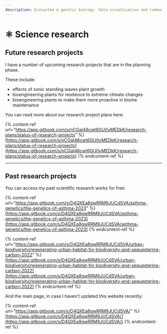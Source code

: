 ```yaml
---
description: Ecosystem & genetic biology. Data visualisation and communication.
---
```


# ⚛️ Science research

## Future research projects

I have a number of upcoming research projects that are in the planning phase.

These include:

* effects of sonic standing waves plant growth
* bioengineering plants for resilience to extreme climate changes
* bioengineering plants to make them more proactive in biome maintenance

You can read more about our research project plans here:

{% content-ref url="https://app.gitbook.com/s/nCGaI48cwt6GU0yMEDkK/research-plans/status-of-research-projects" %}
[https://app.gitbook.com/s/nCGaI48cwt6GU0yMEDkK/research-plans/status-of-research-projects](https://app.gitbook.com/s/nCGaI48cwt6GU0yMEDkK/research-plans/status-of-research-projects)
{% endcontent-ref %}

***



## Past research projects

You can access my past scientific research works for free:

{% content-ref url="https://app.gitbook.com/s/D4QXEa8gwRRM9JUCdSVA/asthma-genetics/the-genetics-of-asthma-2023" %}
[https://app.gitbook.com/s/D4QXEa8gwRRM9JUCdSVA/asthma-genetics/the-genetics-of-asthma-2023](https://app.gitbook.com/s/D4QXEa8gwRRM9JUCdSVA/asthma-genetics/the-genetics-of-asthma-2023)
{% endcontent-ref %}

{% content-ref url="https://app.gitbook.com/s/D4QXEa8gwRRM9JUCdSVA/urban-biodiversity/regenerating-urban-habitat-for-biodiversity-and-sequestering-carbon-2022" %}
[https://app.gitbook.com/s/D4QXEa8gwRRM9JUCdSVA/urban-biodiversity/regenerating-urban-habitat-for-biodiversity-and-sequestering-carbon-2022](https://app.gitbook.com/s/D4QXEa8gwRRM9JUCdSVA/urban-biodiversity/regenerating-urban-habitat-for-biodiversity-and-sequestering-carbon-2022)
{% endcontent-ref %}

And the main page, in case I haven't updated this website recently:

{% content-ref url="https://app.gitbook.com/s/D4QXEa8gwRRM9JUCdSVA/" %}
[https://app.gitbook.com/s/D4QXEa8gwRRM9JUCdSVA/](https://app.gitbook.com/s/D4QXEa8gwRRM9JUCdSVA/)
{% endcontent-ref %}

